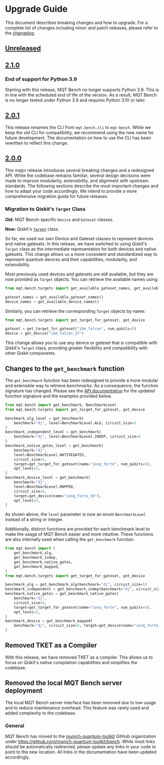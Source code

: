 # Upgrade Guide

This document describes breaking changes and how to upgrade. For a complete list of changes including minor and patch releases, please refer to the [changelog](CHANGELOG.md).

## [Unreleased]

## [2.1.0]

### End of support for Python 3.9

Starting with this release, MQT Bench no longer supports Python 3.9.
This is in line with the scheduled end of life of the version.
As a result, MQT Bench is no longer tested under Python 3.9 and requires Python 3.10 or later.

## [2.0.1]

This release renames the CLI from `mqt.bench.cli` to `mqt-bench`. While we keep the old CLI for compatibility, we recommend using the new name for future development.
The documentation on how to use the CLI has been rewritten to reflect this change.

## [2.0.0]

This major release introduces several breaking changes and a redesigned API. While the codebase remains familiar, several design decisions were made to improve modularity, extensibility, and alignment with upstream standards.
The following sections describe the most important changes and how to adapt your code accordingly.
We intend to provide a more comprehensive migration guide for future releases.

### Migration to Qiskit's `Target` Class

**Old:** MQT Bench-specific `Device` and `Gateset` classes.

**New:** Qiskit's [`Target`](https://docs.quantum.ibm.com/api/qiskit/qiskit.transpiler.Target) class.

So far, we used our own Device and Gateset classes to represent devices and native gatesets.
In this release, we have switched to using Qiskit's `Target` class as the intermediate representation for both devices and native gatesets.
This change allows us a more consistent and standardized way to represent quantum devices and their capabilities, modularity, and extensibility.

Most previously used devices and gatesets are still available, but they are now provided as `Target` objects.
You can retrieve the available names using:

```python
from mqt.bench.targets import get_available_gateset_names, get_available_device_names

gateset_names = get_available_gateset_names()
device_names = get_available_device_names()
```

Similarly, you can retrieve the corresponding `Target` objects by name:

```python
from mqt.bench.targets import get_target_for_gateset, get_device

gateset = get_target_for_gateset("ibm_falcon", num_qubits=5)
device = get_device("ibm_falcon_27")
```

This change allows you to use any device or gateset that is compatible with Qiskit's `Target` class, providing greater flexibility and compatibility with other Qiskit components.

## Changes to the `get_benchmark` function

The `get_benchmark` function has been redesigned to provide a more modular and extensible way to retrieve benchmarks.
As a consequence, the function signature has changed.
Please see the [API documentation](https://mqt.readthedocs.io/projects/bench/en/latest/parameter.html) for the updated function signature and the examples provided below.

```python
from mqt.bench import get_benchmark, BenchmarkLevel
from mqt.bench.targets import get_target_for_gateset, get_device

benchmark_alg_level = get_benchmark(
    benchmark="dj", level=BenchmarkLevel.ALG, circuit_size=5
)
benchmark_independent_level = get_benchmark(
    benchmark="dj", level=BenchmarkLevel.INDEP, circuit_size=5
)
benchmark_native_gates_level = get_benchmark(
    benchmark="dj",
    level=BenchmarkLevel.NATIVEGATES,
    circuit_size=5,
    target=get_target_for_gateset(name="ionq_forte", num_qubits=5),
    opt_level=2,
)
benchmark_device_level = get_benchmark(
    benchmark="dj",
    level=BenchmarkLevel.MAPPED,
    circuit_size=5,
    target=get_device(name="ionq_forte_36"),
    opt_level=2,
)
```

As shown above, the `level` parameter is now an enum `BenchmarkLevel` instead of a string or integer.

Additionally, distinct functions are provided for each benchmark level to make the usage of MQT Bench easier and more intuitive.
These functions are also internally used when calling the `get_benchmark` function.

```python
from mqt.bench import (
    get_benchmark_alg,
    get_benchmark_indep,
    get_benchmark_native_gates,
    get_benchmark_mapped,
)
from mqt.bench.targets import get_target_for_gateset, get_device

benchmark_alg = get_benchmark_alg(benchmark="dj", circuit_size=5)
benchmark_independent = get_benchmark_indep(benchmark="dj", circuit_size=5)
benchmark_native_gates = get_benchmark_native_gates(
    benchmark="dj",
    circuit_size=5,
    target=get_target_for_gateset(name="ionq_forte", num_qubits=5),
    opt_level=2,
)
benchmark_device = get_benchmark_mapped(
    benchmark="dj", circuit_size=5, target=get_device(name="ionq_forte_36"), opt_level=2
)
```

## Removed TKET as a Compiler

With this release, we have removed TKET as a compiler.
This allows us to focus on Qiskit's native compilation capabilities and simplifies the codebase.

## Removed the local MQT Bench server deployment

The local MQT Bench server interface has been removed due to low usage and to reduce maintenance overhead.
This feature was rarely used and added complexity to the codebase.

### General

MQT Bench has moved to the [munich-quantum-toolkit](https://github.com/munich-quantum-toolkit) GitHub organization under https://github.com/munich-quantum-toolkit/bench.
While most links should be automatically redirected, please update any links in your code to point to the new location.
All links in the documentation have been updated accordingly.

<!-- Version links -->

[unreleased]: https://github.com/munich-quantum-toolkit/bench/compare/v2.1.0...HEAD
[2.1.0]: https://github.com/munich-quantum-toolkit/bench/compare/v2.0.1...v2.1.0
[2.0.1]: https://github.com/munich-quantum-toolkit/bench/compare/v2.0.0...v2.0.1
[2.0.0]: https://github.com/munich-quantum-toolkit/bench/compare/v1.1.9...v2.0.0
